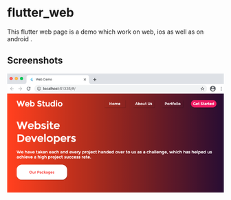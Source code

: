 # flutter_web

This flutter web page is a demo which work on web, ios as well as on android . 


## Screenshots

![Alt text](/screenshot/02.png?raw=true "Optional Title")
